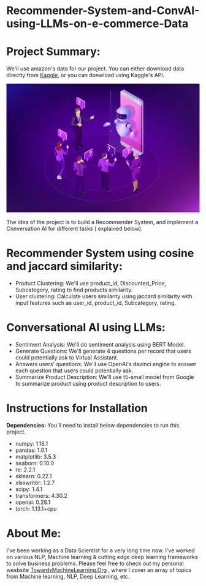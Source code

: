 # Recommender-System-and-ConvAI-using-LLMs-on-e-commerce-Data

# **Project Summary:**
We'll use amazon's data for our project. You can either download data directly from [Kaggle](https://www.kaggle.com/datasets/karkavelrajaj/amazon-sales-dataset), or  you can donwload using Kaggle's API.

![ConvAI using LLMs ](https://github.com/Praveen76/Recommender-System-and-ConvAI-using-LLMs-on-e-commerce-Data/blob/main/Conversational%20AI.webp)

The idea of the project is to build a Recommender System, and implement a Conversation AI for different tasks ( explained below).

# Recommender System using cosine and jaccard similarity:
  * Product Clustering: We'll use product_id, Discounted_Price, Subcategory, rating to find products similarity.
  * User clustering: Calculate users similarity using jaccard similarity with input features such as user_id, product_id, Subcategory, rating.

# Conversational AI using LLMs:

  * Sentiment Analysis: We'll do sentiment analysis using BERT Model.
  * Generate Questions: We'll generate 4 questions per record that users could potentially ask to Virtual Assistant.
  * Answers users' questions: We'll use OpenAI's davinci engine to answer each question that users could potentially ask.
  * Summarize Product Description: We'll use t5-small model from Google to summarize product using product description  to users.


# Instructions for Installation

**Dependencies:**
You'll need to install below dependencies to run this project.
* numpy: 1.18.1
* pandas: 1.0.1
* matplotlib: 3.5.3
* seaborn: 0.10.0
* re: 2.2.1
* sklearn: 0.22.1
* xlsxwriter: 1.2.7
* scipy: 1.4.1
* transformers: 4.30.2
* openai: 0.28.1
* torch: 1.13.1+cpu


# **About Me:**
I’ve been working as a Data Scientist for a very long time now. I've worked on various NLP, Machine learning & cutting edge deep learning frameworks to solve business problems. Please feel free to check out my personal wesbsite [TowardsMachineLearning.Org](https://towardsmachinelearning.org/) , where I cover an array of topics from Machine learning, NLP, Deep Learning, etc.
